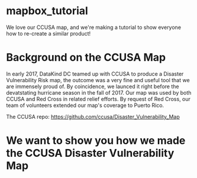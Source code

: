 # mapbox_tutorial
We love our CCUSA map, and we're making a tutorial to show everyone how to re-create a similar product! 

# Background on the CCUSA Map

In early 2017, DataKind DC teamed up with CCUSA to produce a Disaster Vulnerability Risk map, the outcome was a very fine and useful tool that we are immensely proud of. By coincidence, we launced it right before the devatstating hurricane season in the fall of 2017. Our map was used by both CCUSA and Red Cross in related relief efforts. By request of Red Cross, our team of volunteers extended our map's coverage to Puerto Rico. 

The CCUSA repo: https://github.com/ccusa/Disaster_Vulnerability_Map



# We want to show you how we made the CCUSA Disaster Vulnerability Map  


# 


